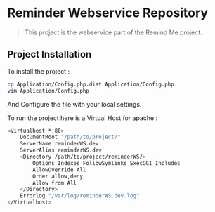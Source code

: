 # Reminder Webservice Repository

> This project is the webservice part of the Remind Me project.

## Project Installation

To install the project :

```sh
cp Application/Config.php.dist Application/Config.php
vim Application/Config.php
```

And Configure the file with your local settings.

To run the project here is a Virtual Host for apache :

```sh
<Virtualhost *:80>
    DocumentRoot "/path/to/project/"
    ServerName reminderWS.dev
    ServerAlias reminderWS.dev
    <Directory /path/to/project/reminderWS/>
        Options Indexes FollowSymlinks ExecCGI Includes
        AllowOverride All
        Order allow,deny
        Allow from All
    </Directory>    
    Errorlog "/var/log/reminderWS.dev.log"
</Virtualhost>
```



